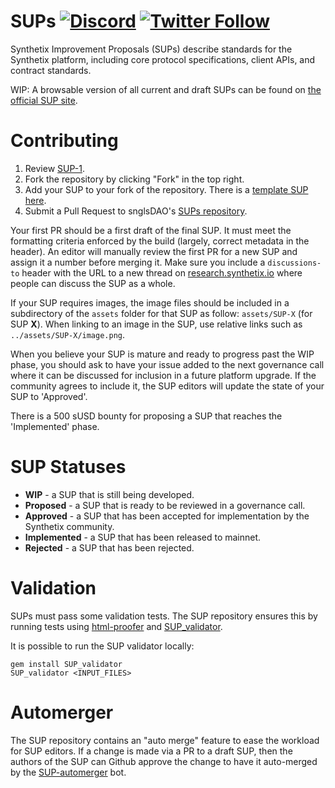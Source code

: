 # SUPs [![Discord](https://img.shields.io/discord/413890591840272394.svg?color=768AD4&label=discord&logo=https%3A%2F%2Fdiscordapp.com%2Fassets%2F8c9701b98ad4372b58f13fd9f65f966e.svg)](https://discordapp.com/channels/413890591840272394/) [![Twitter Follow](https://img.shields.io/twitter/follow/snglsDAO.svg?label=snglsDAOo&style=social)](https://twitter.com/snglsDAO)
Synthetix Improvement Proposals (SUPs) describe standards for the Synthetix platform, including core protocol specifications, client APIs, and contract standards.

WIP: A browsable version of all current and draft SUPs can be found on [the official SUP site](https://SUPs.synthetix.io/).

# Contributing

 1. Review [SUP-1](SUPS/SUP-1.md).
 2. Fork the repository by clicking "Fork" in the top right.
 3. Add your SUP to your fork of the repository. There is a [template SUP here](SIP-X.md).
 4. Submit a Pull Request to snglsDAO's [SUPs repository](https://github.com/snglsDAO/SUPs).

Your first PR should be a first draft of the final SUP. It must meet the formatting criteria enforced by the build (largely, correct metadata in the header). An editor will manually review the first PR for a new SUP and assign it a number before merging it. Make sure you include a `discussions-to` header with the URL to a new thread on [research.synthetix.io](https://research.synthetix.io) where people can discuss the SUP as a whole.

If your SUP requires images, the image files should be included in a subdirectory of the `assets` folder for that SUP as follow: `assets/SUP-X` (for SUP **X**). When linking to an image in the SUP, use relative links such as `../assets/SUP-X/image.png`.

When you believe your SUP is mature and ready to progress past the WIP phase, you should ask to have your issue added to the next governance call where it can be discussed for inclusion in a future platform upgrade. If the community agrees to include it, the SUP editors will update the state of your SUP to 'Approved'. 

There is a 500 sUSD bounty for proposing a SUP that reaches the 'Implemented' phase. 

# SUP Statuses

* **WIP** - a SUP that is still being developed.
* **Proposed** - a SUP that is ready to be reviewed in a governance call.
* **Approved** - a SUP that has been accepted for implementation by the Synthetix community.
* **Implemented** - a SUP that has been released to mainnet.
* **Rejected** - a SUP that has been rejected.


# Validation

SUPs must pass some validation tests.  The SUP repository ensures this by running tests using [html-proofer](https://rubygems.org/gems/html-proofer) and [SUP_validator](https://rubygems.org/gems/SIP_validator).

It is possible to run the SUP validator locally:
```
gem install SUP_validator
SUP_validator <INPUT_FILES>
```


# Automerger

The SUP repository contains an "auto merge" feature to ease the workload for SUP editors.  If a change is made via a PR to a draft SUP, then the authors of the SUP can Github approve the change to have it auto-merged by the [SUP-automerger](https://github.com/bakaoh/SIP_automerger) bot.
